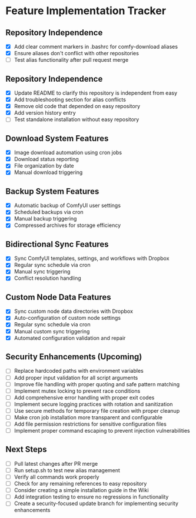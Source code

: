 # Feature Implementation Tracker

## Repository Independence

- [x] Add clear comment markers in .bashrc for comfy-download aliases
- [x] Ensure aliases don't conflict with other repositories
- [ ] Test alias functionality after pull request merge

## Repository Independence

- [x] Update README to clarify this repository is independent from easy
- [x] Add troubleshooting section for alias conflicts
- [x] Remove old code that depended on easy repository
- [x] Add version history entry
- [ ] Test standalone installation without easy repository

## Download System Features

- [x] Image download automation using cron jobs
- [x] Download status reporting
- [x] File organization by date
- [x] Manual download triggering

## Backup System Features

- [x] Automatic backup of ComfyUI user settings
- [x] Scheduled backups via cron
- [x] Manual backup triggering
- [x] Compressed archives for storage efficiency

## Bidirectional Sync Features

- [x] Sync ComfyUI templates, settings, and workflows with Dropbox
- [x] Regular sync schedule via cron
- [x] Manual sync triggering
- [x] Conflict resolution handling

## Custom Node Data Features

- [x] Sync custom node data directories with Dropbox
- [x] Auto-configuration of custom node settings
- [x] Regular sync schedule via cron
- [x] Manual custom sync triggering
- [x] Automated configuration validation and repair

## Security Enhancements (Upcoming)

- [ ] Replace hardcoded paths with environment variables
- [ ] Add proper input validation for all script arguments
- [ ] Improve file handling with proper quoting and safe pattern matching
- [ ] Implement mutex locking to prevent race conditions
- [ ] Add comprehensive error handling with proper exit codes
- [ ] Implement secure logging practices with rotation and sanitization
- [ ] Use secure methods for temporary file creation with proper cleanup
- [ ] Make cron job installation more transparent and configurable
- [ ] Add file permission restrictions for sensitive configuration files
- [ ] Implement proper command escaping to prevent injection vulnerabilities

## Next Steps

- [ ] Pull latest changes after PR merge
- [ ] Run setup.sh to test new alias management
- [ ] Verify all commands work properly
- [ ] Check for any remaining references to easy repository
- [ ] Consider creating a simple installation guide in the Wiki
- [ ] Add integration testing to ensure no regressions in functionality
- [ ] Create a security-focused update branch for implementing security enhancements